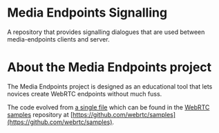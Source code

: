 # Media Endpoints Signalling

A repository that provides signalling dialogues that are used between media-endpoints clients and server.


# About the Media Endpoints project

The Media Endpoints project is designed as an educational tool that lets novices create WebRTC endpoints without much fuss.

The code evolved from [a single file](https://github.com/webrtc/samples/blob/gh-pages/src/content/capture/video-pc/js/main.js) which can be found in the [WebRTC samples](https://webrtc.github.io/samples) repository at [https://github.com/webrtc/samples](https://github.com/webrtc/samples).
